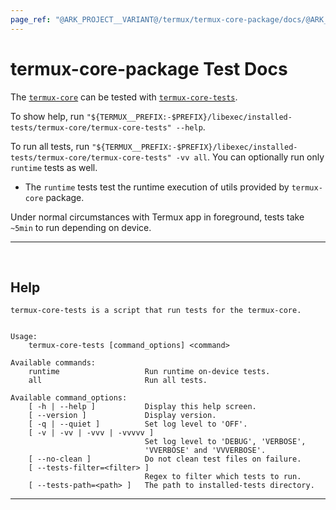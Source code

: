 ```yaml
---
page_ref: "@ARK_PROJECT__VARIANT@/termux/termux-core-package/docs/@ARK_DOC__VERSION@/developer/test/index.md"
---
```


# termux-core-package Test Docs

<!-- @ARK_DOCS__HEADER_PLACEHOLDER@ -->

The [`termux-core`](https://github.com/termux/termux-core-package) can be tested with [`termux-core-tests`](https://github.com/termux/termux-core-package/blob/master/tests/termux-core-tests.in).

To show help, run `"${TERMUX__PREFIX:-$PREFIX}/libexec/installed-tests/termux-core/termux-core-tests" --help`.

To run all tests, run `"${TERMUX__PREFIX:-$PREFIX}/libexec/installed-tests/termux-core/termux-core-tests" -vv all`. You can optionally run only `runtime` tests as well.
- The `runtime` tests test the runtime execution of utils provided by `termux-core` package.

Under normal circumstances with Termux app in foreground, tests take `~5min` to run depending on device.

---

&nbsp;





## Help

```
termux-core-tests is a script that run tests for the termux-core.


Usage:
    termux-core-tests [command_options] <command>

Available commands:
    runtime                   Run runtime on-device tests.
    all                       Run all tests.

Available command_options:
    [ -h | --help ]           Display this help screen.
    [ --version ]             Display version.
    [ -q | --quiet ]          Set log level to 'OFF'.
    [ -v | -vv | -vvv | -vvvvv ]
                              Set log level to 'DEBUG', 'VERBOSE',
                              'VVERBOSE' and 'VVVERBOSE'.
    [ --no-clean ]            Do not clean test files on failure.
    [ --tests-filter=<filter> ]
                              Regex to filter which tests to run.
    [ --tests-path=<path> ]   The path to installed-tests directory.
```

---

&nbsp;
